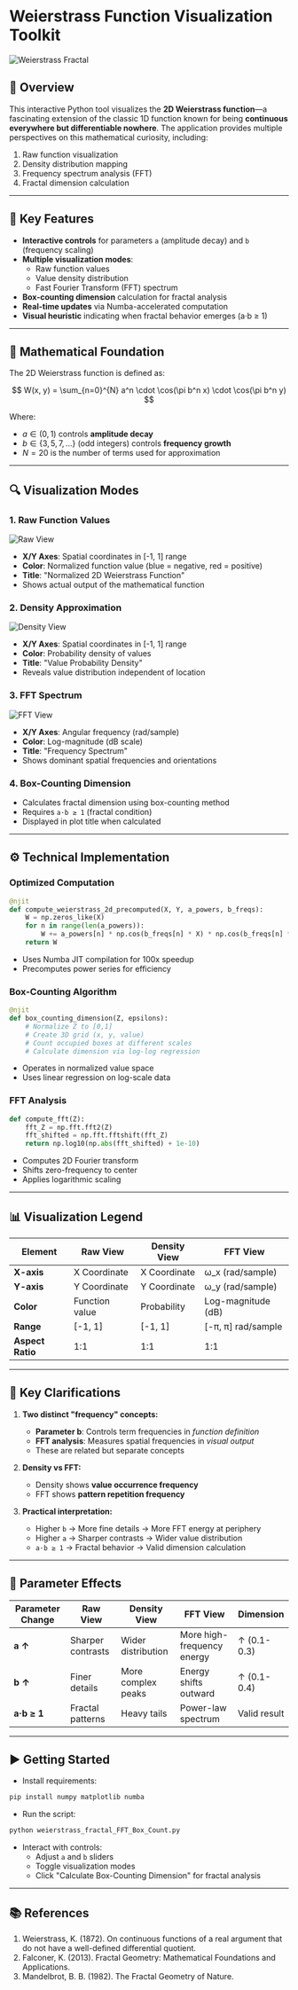 # Weierstrass Function Visualization Toolkit

![Weierstrass Fractal](fractal_2.png)

## 📌 Overview

This interactive Python tool visualizes the **2D Weierstrass function**—a fascinating extension of the classic 1D function known for being **continuous everywhere but differentiable nowhere**. The application provides multiple perspectives on this mathematical curiosity, including:

1. Raw function visualization
2. Density distribution mapping
3. Frequency spectrum analysis (FFT)
4. Fractal dimension calculation

---

## 🚀 Key Features

* **Interactive controls** for parameters `a` (amplitude decay) and `b` (frequency scaling)
* **Multiple visualization modes**:
  * Raw function values
  * Value density distribution
  * Fast Fourier Transform (FFT) spectrum
* **Box-counting dimension** calculation for fractal analysis
* **Real-time updates** via Numba-accelerated computation
* **Visual heuristic** indicating when fractal behavior emerges (a·b ≥ 1)

---

## 📐 Mathematical Foundation

The 2D Weierstrass function is defined as:

$$
W(x, y) = \sum_{n=0}^{N} a^n \cdot \cos(\pi b^n x) \cdot \cos(\pi b^n y)
$$

Where:

* $a \in (0,1)$ controls **amplitude decay**
* $b \in \{3, 5, 7, \dots\}$ (odd integers) controls **frequency growth**
* $N = 20$ is the number of terms used for approximation

---

## 🔍 Visualization Modes

### 1. Raw Function Values

![Raw View](raw_view.png)

* **X/Y Axes**: Spatial coordinates in [-1, 1] range
* **Color**: Normalized function value (blue = negative, red = positive)
* **Title**: "Normalized 2D Weierstrass Function"
* Shows actual output of the mathematical function

### 2. Density Approximation

![Density View](density_view.png)

* **X/Y Axes**: Spatial coordinates in [-1, 1] range
* **Color**: Probability density of values
* **Title**: "Value Probability Density"
* Reveals value distribution independent of location

### 3. FFT Spectrum

![FFT View](fft_view.png)

* **X/Y Axes**: Angular frequency (rad/sample)
* **Color**: Log-magnitude (dB scale)
* **Title**: "Frequency Spectrum"
* Shows dominant spatial frequencies and orientations

### 4. Box-Counting Dimension

* Calculates fractal dimension using box-counting method
* Requires `a·b ≥ 1` (fractal condition)
* Displayed in plot title when calculated

---

## ⚙️ Technical Implementation

### Optimized Computation

```python
@njit
def compute_weierstrass_2d_precomputed(X, Y, a_powers, b_freqs):
    W = np.zeros_like(X)
    for n in range(len(a_powers)):
        W += a_powers[n] * np.cos(b_freqs[n] * X) * np.cos(b_freqs[n] * Y)
    return W
```

* Uses Numba JIT compilation for 100x speedup
* Precomputes power series for efficiency

### Box-Counting Algorithm

```python
@njit
def box_counting_dimension(Z, epsilons):
    # Normalize Z to [0,1]
    # Create 3D grid (x, y, value)
    # Count occupied boxes at different scales
    # Calculate dimension via log-log regression
```

* Operates in normalized value space
* Uses linear regression on log-scale data

### FFT Analysis

```python
def compute_fft(Z):
    fft_Z = np.fft.fft2(Z)
    fft_shifted = np.fft.fftshift(fft_Z)
    return np.log10(np.abs(fft_shifted) + 1e-10)
```

* Computes 2D Fourier transform
* Shifts zero-frequency to center
* Applies logarithmic scaling

---

## 📊 Visualization Legend

| Element          | Raw View        | Density View      | FFT View               |
|------------------|-----------------|-------------------|------------------------|
| **X-axis**       | X Coordinate    | X Coordinate      | ω_x (rad/sample)       |
| **Y-axis**       | Y Coordinate    | Y Coordinate      | ω_y (rad/sample)       |
| **Color**        | Function value  | Probability       | Log-magnitude (dB)     |
| **Range**        | [-1, 1]         | [-1, 1]           | [-π, π] rad/sample    |
| **Aspect Ratio** | 1:1             | 1:1               | 1:1                    |

---

## 🔑 Key Clarifications

1. **Two distinct "frequency" concepts:**
   * **Parameter b**: Controls term frequencies in *function definition*
   * **FFT analysis**: Measures spatial frequencies in *visual output*
   * These are related but separate concepts

2. **Density vs FFT:**
   * Density shows **value occurrence frequency**
   * FFT shows **pattern repetition frequency**

3. **Practical interpretation:**
   * Higher `b` → More fine details → More FFT energy at periphery
   * Higher `a` → Sharper contrasts → Wider value distribution
   * `a·b ≥ 1` → Fractal behavior → Valid dimension calculation

---

## 🧩 Parameter Effects

| Parameter Change | Raw View          | Density View       | FFT View               | Dimension   |
|------------------|-------------------|--------------------|------------------------|-------------|
| **a ↑**          | Sharper contrasts | Wider distribution | More high-frequency energy | ↑ (0.1-0.3) |
| **b ↑**          | Finer details     | More complex peaks | Energy shifts outward   | ↑ (0.1-0.4) |
| **a·b ≥ 1**      | Fractal patterns  | Heavy tails        | Power-law spectrum      | Valid result|

---

## ▶️ Getting Started

* Install requirements:

```bash
pip install numpy matplotlib numba
```

* Run the script:

```bash
python weierstrass_fractal_FFT_Box_Count.py
```

* Interact with controls:
  * Adjust `a` and `b` sliders
  * Toggle visualization modes
  * Click "Calculate Box-Counting Dimension" for fractal analysis

---

## 📚 References

1. Weierstrass, K. (1872). On continuous functions of a real argument that do not have a well-defined differential quotient.
2. Falconer, K. (2013). Fractal Geometry: Mathematical Foundations and Applications.
3. Mandelbrot, B. B. (1982). The Fractal Geometry of Nature.

